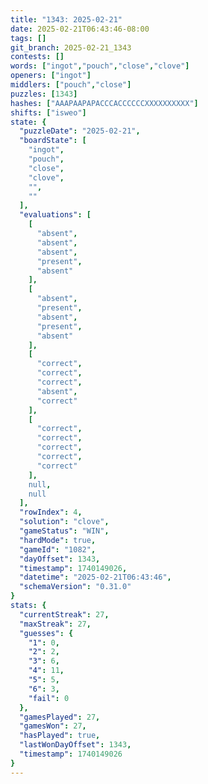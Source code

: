 ```yaml
---
title: "1343: 2025-02-21"
date: 2025-02-21T06:43:46-08:00
tags: []
git_branch: 2025-02-21_1343
contests: []
words: ["ingot","pouch","close","clove"]
openers: ["ingot"]
middlers: ["pouch","close"]
puzzles: [1343]
hashes: ["AAAPAAPAPACCCACCCCCCXXXXXXXXXX"]
shifts: ["isweo"]
state: {
  "puzzleDate": "2025-02-21",
  "boardState": [
    "ingot",
    "pouch",
    "close",
    "clove",
    "",
    ""
  ],
  "evaluations": [
    [
      "absent",
      "absent",
      "absent",
      "present",
      "absent"
    ],
    [
      "absent",
      "present",
      "absent",
      "present",
      "absent"
    ],
    [
      "correct",
      "correct",
      "correct",
      "absent",
      "correct"
    ],
    [
      "correct",
      "correct",
      "correct",
      "correct",
      "correct"
    ],
    null,
    null
  ],
  "rowIndex": 4,
  "solution": "clove",
  "gameStatus": "WIN",
  "hardMode": true,
  "gameId": "1082",
  "dayOffset": 1343,
  "timestamp": 1740149026,
  "datetime": "2025-02-21T06:43:46",
  "schemaVersion": "0.31.0"
}
stats: {
  "currentStreak": 27,
  "maxStreak": 27,
  "guesses": {
    "1": 0,
    "2": 2,
    "3": 6,
    "4": 11,
    "5": 5,
    "6": 3,
    "fail": 0
  },
  "gamesPlayed": 27,
  "gamesWon": 27,
  "hasPlayed": true,
  "lastWonDayOffset": 1343,
  "timestamp": 1740149026
}
---
```

<!-- more -->
